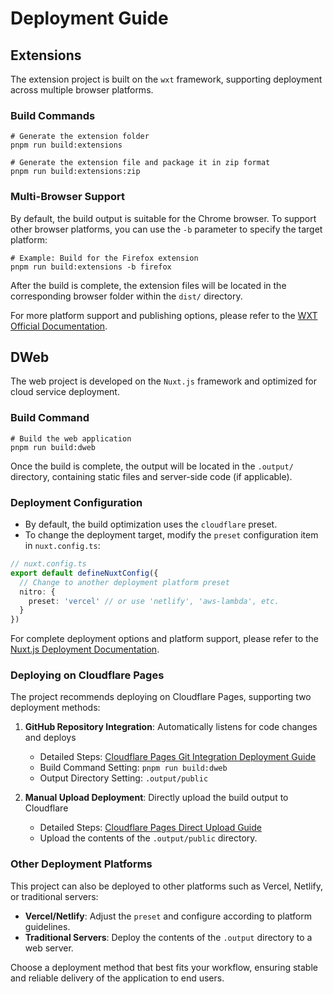 # Deployment Guide

## Extensions

The extension project is built on the `wxt` framework, supporting deployment across multiple browser platforms.

### Build Commands

```shell
# Generate the extension folder
pnpm run build:extensions

# Generate the extension file and package it in zip format
pnpm run build:extensions:zip
```

### Multi-Browser Support

By default, the build output is suitable for the Chrome browser. To support other browser platforms, you can use the `-b` parameter to specify the target platform:

```shell
# Example: Build for the Firefox extension
pnpm run build:extensions -b firefox
```

After the build is complete, the extension files will be located in the corresponding browser folder within the `dist/` directory.

For more platform support and publishing options, please refer to the [WXT Official Documentation](https://wxt.dev/guide/essentials/publishing.html).

## DWeb

The web project is developed on the `Nuxt.js` framework and optimized for cloud service deployment.

### Build Command

```shell
# Build the web application
pnpm run build:dweb
```

Once the build is complete, the output will be located in the `.output/` directory, containing static files and server-side code (if applicable).

### Deployment Configuration

- By default, the build optimization uses the `cloudflare` preset.
- To change the deployment target, modify the `preset` configuration item in `nuxt.config.ts`:

```typescript
// nuxt.config.ts
export default defineNuxtConfig({
  // Change to another deployment platform preset
  nitro: {
    preset: 'vercel' // or use 'netlify', 'aws-lambda', etc.
  }
})
```

For complete deployment options and platform support, please refer to the [Nuxt.js Deployment Documentation](https://nuxt.com/docs/getting-started/deployment).

### Deploying on Cloudflare Pages

The project recommends deploying on Cloudflare Pages, supporting two deployment methods:

1. **GitHub Repository Integration**: Automatically listens for code changes and deploys

   - Detailed Steps: [Cloudflare Pages Git Integration Deployment Guide](https://developers.cloudflare.com/pages/get-started/git-integration/)
   - Build Command Setting: `pnpm run build:dweb`
   - Output Directory Setting: `.output/public`

2. **Manual Upload Deployment**: Directly upload the build output to Cloudflare
   - Detailed Steps: [Cloudflare Pages Direct Upload Guide](https://developers.cloudflare.com/pages/get-started/direct-upload/)
   - Upload the contents of the `.output/public` directory.

### Other Deployment Platforms

This project can also be deployed to other platforms such as Vercel, Netlify, or traditional servers:

- **Vercel/Netlify**: Adjust the `preset` and configure according to platform guidelines.
- **Traditional Servers**: Deploy the contents of the `.output` directory to a web server.

Choose a deployment method that best fits your workflow, ensuring stable and reliable delivery of the application to end users.
